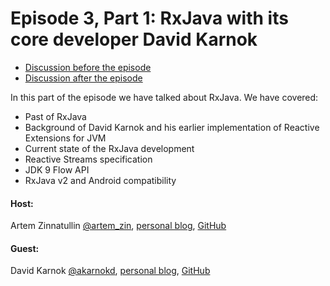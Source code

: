 # Episode 3, Part 1: RxJava with its core developer David Karnok

 - [Discussion before the episode](https://github.com/artem-zinnatullin/TheContext-Podcast/issues/24)
 - [Discussion after the episode](https://github.com/artem-zinnatullin/TheContext-Podcast/issues/25)

In this part of the episode we have talked about RxJava. We have covered:

 - Past of RxJava
 - Background of David Karnok and his earlier implementation of Reactive Extensions for JVM
 - Current state of the RxJava development
 - Reactive Streams specification
 - JDK 9 Flow API
 - RxJava v2 and Android compatibility
 
#### Host:

Artem Zinnatullin [@artem_zin](https://twitter.com/artem_zin), [personal blog](http://artemzin.com), [GitHub](https://github.com/artem-zinnatullin)

#### Guest:

David Karnok [@akarnokd](https://twitter.com/akarnokd), [personal blog](http://akarnokd.blogspot.com), [GitHub](https://github.com/akarnokd)
